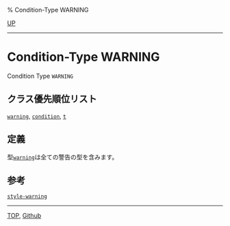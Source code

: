 % Condition-Type WARNING

[UP](9.2.html)  

---

# Condition-Type **WARNING**


Condition Type `WARNING`


## クラス優先順位リスト

[`warning`](9.2.warning.html),
[`condition`](9.2.condition.html),
[`t`](4.4.t-system-class.html)


## 定義

型[`warning`](9.2.warning.html)は全ての警告の型を含みます。


## 参考

[`style-warning`](9.2.style-warning.html)


---
[TOP](index.html),  [Github](https://github.com/nptcl/npt-japanese)

